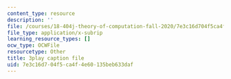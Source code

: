```yaml
---
content_type: resource
description: ''
file: /courses/18-404j-theory-of-computation-fall-2020/7e3c16d704f5ca4f4e60135beb633daf_MGqoLm2aAgc.srt
file_type: application/x-subrip
learning_resource_types: []
ocw_type: OCWFile
resourcetype: Other
title: 3play caption file
uid: 7e3c16d7-04f5-ca4f-4e60-135beb633daf
---
```

